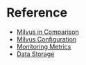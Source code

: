 # Reference

- [Milvus in Comparison](comparison.md)
- [Milvus Configuration](milvus_config.md)
- [Monitoring Metrics](monitoring_metrics.md)
- [Data Storage](data_store.md)
